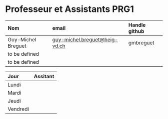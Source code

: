 # Professeur et Assistants PRG1

| Nom					| email                           | Handle github |
| :---					| :---                           |:---           |
| Guy-Michel Breguet   |guy-michel.breguet@heig-vd.ch   |gmbreguet      |
| to be defined	        |                                |       |
| to be defined			|                                 |       |


| Jour		| Assitant			|
| :---		| :---				|
| Lundi		| 	|
| Mardi		|	|
| Jeudi		|	|
| Vendredi	|	|
